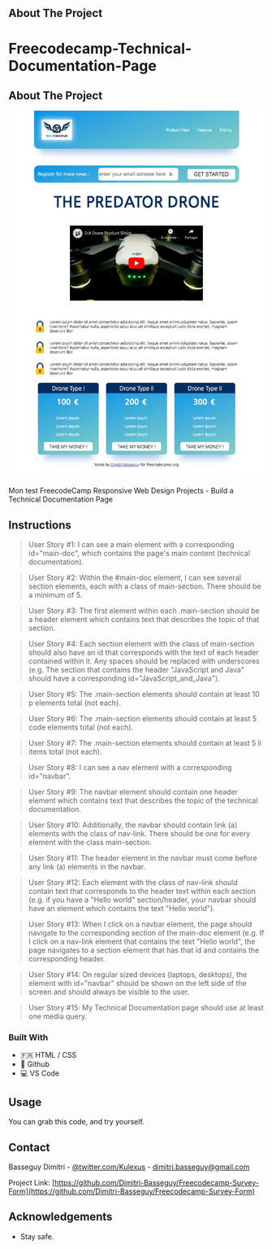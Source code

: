 ## About The Project 
# Freecodecamp-Technical-Documentation-Page

## About The Project

![screen-shot](https://github.com/Dimitri-Basseguy/Freecodecamp-product-landing-page/blob/master/BuildaProductLandingPage.jpeg)

Mon test FreecodeCamp Responsive Web Design Projects - Build a Technical Documentation Page


## Instructions

>User Story #1: I can see a main element with a corresponding id="main-doc", which contains the page's main content (technical documentation).

>User Story #2: Within the #main-doc element, I can see several section elements, each with a class of main-section. There should be a minimum of 5.

>User Story #3: The first element within each .main-section should be a header element which contains text that describes the topic of that section.

>User Story #4: Each section element with the class of main-section should also have an id that corresponds with the text of each header contained within it. Any spaces should be replaced with underscores (e.g. The section that contains the header "JavaScript and Java" should have a corresponding id="JavaScript_and_Java").

>User Story #5: The .main-section elements should contain at least 10 p elements total (not each).

>User Story #6: The .main-section elements should contain at least 5 code elements total (not each).

>User Story #7: The .main-section elements should contain at least 5 li items total (not each).

>User Story #8: I can see a nav element with a corresponding id="navbar".

>User Story #9: The navbar element should contain one header element which contains text that describes the topic of the technical documentation.

>User Story #10: Additionally, the navbar should contain link (a) elements with the class of nav-link. There should be one for every element with the class main-section.

>User Story #11: The header element in the navbar must come before any link (a) elements in the navbar.

>User Story #12: Each element with the class of nav-link should contain text that corresponds to the header text within each section (e.g. if you have a "Hello world" section/header, your navbar should have an element which contains the text "Hello world").

>User Story #13: When I click on a navbar element, the page should navigate to the corresponding section of the main-doc element (e.g. If I click on a nav-link element that contains the text "Hello world", the page navigates to a section element that has that id and contains the corresponding header.

>User Story #14: On regular sized devices (laptops, desktops), the element with id="navbar" should be shown on the left side of the screen and should always be visible to the user.

>User Story #15: My Technical Documentation page should use at least one media query.

### Built With

* :fr: HTML / CSS
* 🐙 Github
* 💻 VS Code


<!-- USAGE EXAMPLES -->
## Usage

You can grab this code, and try yourself.


<!-- CONTACT -->
## Contact

Basseguy Dimitri - [@twitter.com/Kulexus](https://twitter.com/Kulexus) - dimitri.basseguy@gmail.com

Project Link: [https://github.com/Dimitri-Basseguy/Freecodecamp-Survey-Form](https://github.com/Dimitri-Basseguy/Freecodecamp-Survey-Form)

<!-- ACKNOWLEDGEMENTS -->
## Acknowledgements

* Stay safe.